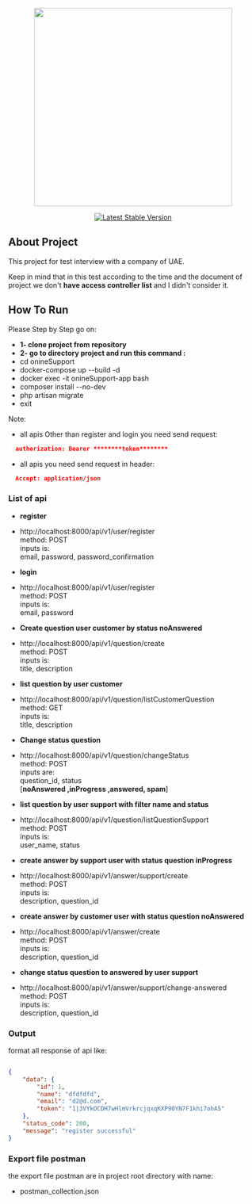 <p align="center"><a href="https://laravel.com" target="_blank"><img src="https://raw.githubusercontent.com/laravel/art/master/logo-lockup/5%20SVG/2%20CMYK/1%20Full%20Color/laravel-logolockup-cmyk-red.svg" width="400"></a></p>

<p align="center">
<a href="https://packagist.org/packages/laravel/framework"><img src="https://img.shields.io/packagist/v/laravel/framework" alt="Latest Stable Version"></a>
</p>

## About Project

This project for test interview with a company of UAE.

Keep in mind that in this test according to the time and the document of project we don't <b> have access controller list</b> and I didn't consider it.

## How To Run

Please Step by Step go on:
- **1- clone project from repository**
- **2- go to directory project and run this command :**
- cd onineSupport
- docker-compose up --build -d
- docker exec -it onineSupport-app bash
- composer install --no-dev
- php artisan migrate
- exit

Note:
- all apis Other than register and login you need send request:
```json
  authorization: Bearer ********token********
```

- all apis you need send request in header:
```json
  Accept: application/json
```

### List of api

- **register**
- http://localhost:8000/api/v1/user/register <br>
method: POST<br>
inputs is:  <br>
email, password, password_confirmation


- **login**
- http://localhost:8000/api/v1/user/register <br>
method: POST<br>
inputs is: <br>
email, password

- **Create question user customer by status noAnswered**
- http://localhost:8000/api/v1/question/create <br>
method: POST<br>
inputs is: <br>
title, description

- **list question by user customer**
- http://localhost:8000/api/v1/question/listCustomerQuestion <br>
method: GET<br>
inputs is: <br>
title, description

- **Change status question**
- http://localhost:8000/api/v1/question/changeStatus <br>
method: POST<br>
inputs are: <br>
question_id, status</br>
[<b>noAnswered ,inProgress ,answered, spam</b>]


- **list question by user support with filter name and status**
- http://localhost:8000/api/v1/question/listQuestionSupport <br>
method: POST<br>
inputs is: <br>
user_name, status

- **create answer by support user with status question inProgress**
- http://localhost:8000/api/v1/answer/support/create <br>
method: POST<br>
inputs is: <br>
description, question_id

- **create answer by customer user with status question noAnswered**
- http://localhost:8000/api/v1/answer/create <br>
method: POST<br>
inputs is: <br>
description, question_id


- **change status question to answered by user support**
- http://localhost:8000/api/v1/answer/support/change-answered <br>
method: POST<br>
inputs is: <br>
description, question_id


### Output
format all response of api like:

```json

{
    "data": {
        "id": 1,
        "name": "dfdfdfd",
        "email": "d2@d.com",
        "token": "1|3VYkOCDH7wHlmVrkrcjqxqKXP90YN7F1khi7ohA5"
    },
    "status_code": 200,
    "message": "register successful"
}
```
### Export file postman

the export file postman are in project root directory with name:<br>
- postman_collection.json
